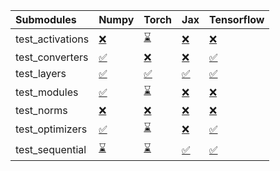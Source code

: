 | Submodules       | Numpy                                                                                                                           | Torch                                                                                                                           | Jax                                                                                                                             | Tensorflow                                                                                                                      |
|:-----------------|:--------------------------------------------------------------------------------------------------------------------------------|:--------------------------------------------------------------------------------------------------------------------------------|:--------------------------------------------------------------------------------------------------------------------------------|:--------------------------------------------------------------------------------------------------------------------------------|
| test_activations | <a href="https://github.com/unifyai/ivy/runs/8011631372?check_suite_focus=true" rel="noopener noreferrer" target="_blank">❌</a> | <a href="https://github.com/unifyai/ivy/runs/8011632407?check_suite_focus=true" rel="noopener noreferrer" target="_blank">⌛</a> | <a href="https://github.com/unifyai/ivy/runs/8011633499?check_suite_focus=true" rel="noopener noreferrer" target="_blank">❌</a> | <a href="https://github.com/unifyai/ivy/runs/8011634588?check_suite_focus=true" rel="noopener noreferrer" target="_blank">❌</a> |
| test_converters  | <a href="https://github.com/unifyai/ivy/runs/8011631541?check_suite_focus=true" rel="noopener noreferrer" target="_blank">✅</a> | <a href="https://github.com/unifyai/ivy/runs/8011632555?check_suite_focus=true" rel="noopener noreferrer" target="_blank">❌</a> | <a href="https://github.com/unifyai/ivy/runs/8011633638?check_suite_focus=true" rel="noopener noreferrer" target="_blank">❌</a> | <a href="https://github.com/unifyai/ivy/runs/8011634767?check_suite_focus=true" rel="noopener noreferrer" target="_blank">✅</a> |
| test_layers      | <a href="https://github.com/unifyai/ivy/runs/8011631707?check_suite_focus=true" rel="noopener noreferrer" target="_blank">✅</a> | <a href="https://github.com/unifyai/ivy/runs/8011632703?check_suite_focus=true" rel="noopener noreferrer" target="_blank">✅</a> | <a href="https://github.com/unifyai/ivy/runs/8011633787?check_suite_focus=true" rel="noopener noreferrer" target="_blank">✅</a> | <a href="https://github.com/unifyai/ivy/runs/8011634909?check_suite_focus=true" rel="noopener noreferrer" target="_blank">✅</a> |
| test_modules     | <a href="https://github.com/unifyai/ivy/runs/8011631885?check_suite_focus=true" rel="noopener noreferrer" target="_blank">✅</a> | <a href="https://github.com/unifyai/ivy/runs/8011632857?check_suite_focus=true" rel="noopener noreferrer" target="_blank">⌛</a> | <a href="https://github.com/unifyai/ivy/runs/8011633908?check_suite_focus=true" rel="noopener noreferrer" target="_blank">❌</a> | <a href="https://github.com/unifyai/ivy/runs/8011635059?check_suite_focus=true" rel="noopener noreferrer" target="_blank">❌</a> |
| test_norms       | <a href="https://github.com/unifyai/ivy/runs/8011632013?check_suite_focus=true" rel="noopener noreferrer" target="_blank">❌</a> | <a href="https://github.com/unifyai/ivy/runs/8011633036?check_suite_focus=true" rel="noopener noreferrer" target="_blank">❌</a> | <a href="https://github.com/unifyai/ivy/runs/8011634028?check_suite_focus=true" rel="noopener noreferrer" target="_blank">❌</a> | <a href="https://github.com/unifyai/ivy/runs/8011635197?check_suite_focus=true" rel="noopener noreferrer" target="_blank">❌</a> |
| test_optimizers  | <a href="https://github.com/unifyai/ivy/runs/8011632147?check_suite_focus=true" rel="noopener noreferrer" target="_blank">✅</a> | <a href="https://github.com/unifyai/ivy/runs/8011633189?check_suite_focus=true" rel="noopener noreferrer" target="_blank">⌛</a> | <a href="https://github.com/unifyai/ivy/runs/8011634166?check_suite_focus=true" rel="noopener noreferrer" target="_blank">❌</a> | <a href="https://github.com/unifyai/ivy/runs/8011635319?check_suite_focus=true" rel="noopener noreferrer" target="_blank">✅</a> |
| test_sequential  | <a href="https://github.com/unifyai/ivy/runs/8011632277?check_suite_focus=true" rel="noopener noreferrer" target="_blank">⌛</a> | <a href="https://github.com/unifyai/ivy/runs/8011633349?check_suite_focus=true" rel="noopener noreferrer" target="_blank">⌛</a> | <a href="https://github.com/unifyai/ivy/runs/8011634377?check_suite_focus=true" rel="noopener noreferrer" target="_blank">✅</a> | <a href="https://github.com/unifyai/ivy/runs/8011635484?check_suite_focus=true" rel="noopener noreferrer" target="_blank">✅</a> |